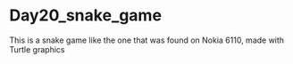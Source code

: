 # Day20_snake_game
This is a snake game like the one that was found on Nokia 6110,  made with Turtle graphics 
